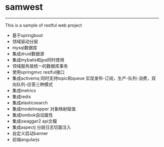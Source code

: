 # samwest
---
This is a sample of restful web project

- 基于springboot
- 领域驱动分层
- mysql数据库
- 集成druid数据源
- 集成mybatis和jpa同时使用
- 领域服务层统一的数据库事务
- 使用springmvc restful接口
- 集成activemq 同时支持topic和queue 实现发布-订阅，生产-队列-消费，双向队列-应答三种模式
- 集成metrics
- 集成redis
- 集成elasticsearch
- 集成modelmapper 对象映射赋值
- 集成lombok自动属性
- 集成swagger2 api文檔
- 集成aspectj 分层日志切面注入
- 自定义启动banner
- 前端angularjs